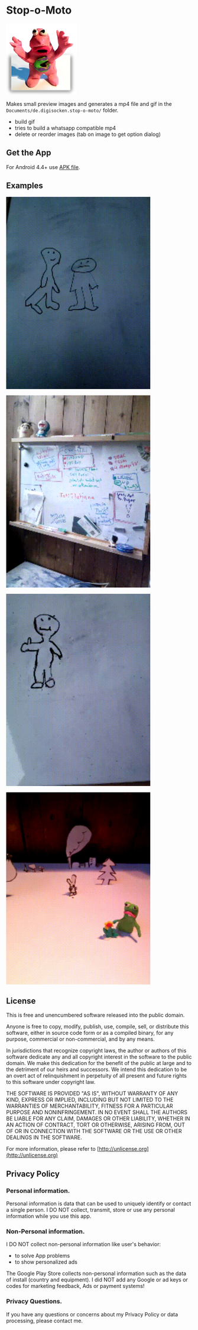 # Stop-o-Moto

![Layout](app/src/main/res/mipmap-xxxhdpi/ic_launcher.png)

Makes small preview images and generates a mp4 file and gif in the `Documents/de.digisocken.stop-o-moto/` folder.

- build gif
- tries to build a whatsapp compatible mp4
- delete or reorder images (tab on image to get option dialog)

## Get the App

For Android 4.4+ use [APK file](https://gitlab.com/deadlockz/caputhown/raw/master/app/release/de.digisocken.stop_o_moto.apk).

## Examples

![Whiteboard agression](example2.gif)

![Plain eating](example1.gif)

![Cat rotation](example3.gif)

![the bomb dislikes fire](example4.gif)

## License

This is free and unencumbered software released into the public domain.

Anyone is free to copy, modify, publish, use, compile, sell, or distribute this 
software, either in source code form or as a compiled binary, for any purpose, 
commercial or non-commercial, and by any means.

In jurisdictions that recognize copyright laws, the author or authors of this software 
dedicate any and all copyright interest in the software to the public domain. We make 
this dedication for the benefit of the public at large and to the detriment of our 
heirs and successors. We intend this dedication to be an overt act of relinquishment 
in perpetuity of all present and future rights to this software under copyright law.

THE SOFTWARE IS PROVIDED "AS IS", WITHOUT WARRANTY OF ANY KIND, EXPRESS OR IMPLIED, 
INCLUDING BUT NOT LIMITED TO THE WARRANTIES OF MERCHANTABILITY, FITNESS FOR A PARTICULAR 
PURPOSE AND NONINFRINGEMENT. IN NO EVENT SHALL THE AUTHORS BE LIABLE FOR ANY CLAIM, 
DAMAGES OR OTHER LIABILITY, WHETHER IN AN ACTION OF CONTRACT, TORT OR OTHERWISE, 
ARISING FROM, OUT OF OR IN CONNECTION WITH THE SOFTWARE OR THE USE OR OTHER 
DEALINGS IN THE SOFTWARE.

For more information, please refer to [http://unlicense.org](http://unlicense.org)

## Privacy Policy

### Personal information.

Personal information is data that can be used to uniquely identify or contact a
single person. I DO NOT collect, transmit, store or use any personal information while you use this app.

### Non-Personal information.

I DO NOT collect non-personal information like user's behavior:

 -  to solve App problems
 -  to show personalized ads

The Google Play Store collects non-personal information such as the data of install (country and equipment).
I did NOT add any Google or ad keys or codes for marketing feedback, Ads or payment systems!

### Privacy Questions.

If you have any questions or concerns about my Privacy Policy or data processing, please contact me.
